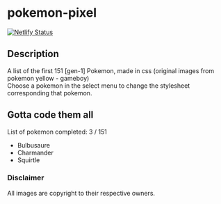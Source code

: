 # pokemon-pixel

[![Netlify Status](https://api.netlify.com/api/v1/badges/426dcab4-d94d-4cd3-b520-2d89d3d5fdda/deploy-status)](https://max-pokemon-pixel.netlify.com/)

## Description

A list of the first 151 [gen-1] Pokemon, made in css (original images from pokemon yellow - gameboy)\
Choose a pokemon in the select menu to change the stylesheet corresponding that pokemon.

## Gotta code them all

List of pokemon completed: 3 / 151

- Bulbusaure
- Charmander
- Squirtle

### Disclaimer

All images are copyright to their respective owners.
